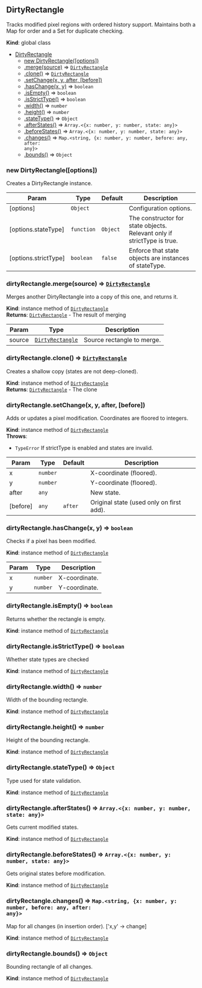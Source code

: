 <a name="DirtyRectangle"></a>

## DirtyRectangle
Tracks modified pixel regions with ordered history support.
Maintains both a Map for order and a Set for duplicate checking.

**Kind**: global class  

* [DirtyRectangle](#DirtyRectangle)
    * [new DirtyRectangle([options])](#new_DirtyRectangle_new)
    * [.merge(source)](#DirtyRectangle+merge) ⇒ [<code>DirtyRectangle</code>](#DirtyRectangle)
    * [.clone()](#DirtyRectangle+clone) ⇒ [<code>DirtyRectangle</code>](#DirtyRectangle)
    * [.setChange(x, y, after, [before])](#DirtyRectangle+setChange)
    * [.hasChange(x, y)](#DirtyRectangle+hasChange) ⇒ <code>boolean</code>
    * [.isEmpty()](#DirtyRectangle+isEmpty) ⇒ <code>boolean</code>
    * [.isStrictType()](#DirtyRectangle+isStrictType) ⇒ <code>boolean</code>
    * [.width()](#DirtyRectangle+width) ⇒ <code>number</code>
    * [.height()](#DirtyRectangle+height) ⇒ <code>number</code>
    * [.stateType()](#DirtyRectangle+stateType) ⇒ <code>Object</code>
    * [.afterStates()](#DirtyRectangle+afterStates) ⇒ <code>Array.&lt;{x: number, y: number, state: any}&gt;</code>
    * [.beforeStates()](#DirtyRectangle+beforeStates) ⇒ <code>Array.&lt;{x: number, y: number, state: any}&gt;</code>
    * [.changes()](#DirtyRectangle+changes) ⇒ <code>Map.&lt;string, {x: number, y: number, before: any, after: any}&gt;</code>
    * [.bounds()](#DirtyRectangle+bounds) ⇒ <code>Object</code>

<a name="new_DirtyRectangle_new"></a>

### new DirtyRectangle([options])
Creates a DirtyRectangle instance.


| Param | Type | Default | Description |
| --- | --- | --- | --- |
| [options] | <code>Object</code> |  | Configuration options. |
| [options.stateType] | <code>function</code> | <code>Object</code> | The constructor for state objects. Relevant only if strictType is true. |
| [options.strictType] | <code>boolean</code> | <code>false</code> | Enforce that state objects are instances of stateType. |

<a name="DirtyRectangle+merge"></a>

### dirtyRectangle.merge(source) ⇒ [<code>DirtyRectangle</code>](#DirtyRectangle)
Merges another DirtyRectangle into a copy of this one, and returns it.

**Kind**: instance method of [<code>DirtyRectangle</code>](#DirtyRectangle)  
**Returns**: [<code>DirtyRectangle</code>](#DirtyRectangle) - The result of merging  

| Param | Type | Description |
| --- | --- | --- |
| source | [<code>DirtyRectangle</code>](#DirtyRectangle) | Source rectangle to merge. |

<a name="DirtyRectangle+clone"></a>

### dirtyRectangle.clone() ⇒ [<code>DirtyRectangle</code>](#DirtyRectangle)
Creates a shallow copy (states are not deep-cloned).

**Kind**: instance method of [<code>DirtyRectangle</code>](#DirtyRectangle)  
**Returns**: [<code>DirtyRectangle</code>](#DirtyRectangle) - The clone  
<a name="DirtyRectangle+setChange"></a>

### dirtyRectangle.setChange(x, y, after, [before])
Adds or updates a pixel modification. Coordinates are floored to integers.

**Kind**: instance method of [<code>DirtyRectangle</code>](#DirtyRectangle)  
**Throws**:

- <code>TypeError</code> If strictType is enabled and states are invalid.


| Param | Type | Default | Description |
| --- | --- | --- | --- |
| x | <code>number</code> |  | X-coordinate (floored). |
| y | <code>number</code> |  | Y-coordinate (floored). |
| after | <code>any</code> |  | New state. |
| [before] | <code>any</code> | <code>after</code> | Original state (used only on first add). |

<a name="DirtyRectangle+hasChange"></a>

### dirtyRectangle.hasChange(x, y) ⇒ <code>boolean</code>
Checks if a pixel has been modified.

**Kind**: instance method of [<code>DirtyRectangle</code>](#DirtyRectangle)  

| Param | Type | Description |
| --- | --- | --- |
| x | <code>number</code> | X-coordinate. |
| y | <code>number</code> | Y-coordinate. |

<a name="DirtyRectangle+isEmpty"></a>

### dirtyRectangle.isEmpty() ⇒ <code>boolean</code>
Returns whether the rectangle is empty.

**Kind**: instance method of [<code>DirtyRectangle</code>](#DirtyRectangle)  
<a name="DirtyRectangle+isStrictType"></a>

### dirtyRectangle.isStrictType() ⇒ <code>boolean</code>
Whether state types are checked

**Kind**: instance method of [<code>DirtyRectangle</code>](#DirtyRectangle)  
<a name="DirtyRectangle+width"></a>

### dirtyRectangle.width() ⇒ <code>number</code>
Width of the bounding rectangle.

**Kind**: instance method of [<code>DirtyRectangle</code>](#DirtyRectangle)  
<a name="DirtyRectangle+height"></a>

### dirtyRectangle.height() ⇒ <code>number</code>
Height of the bounding rectangle.

**Kind**: instance method of [<code>DirtyRectangle</code>](#DirtyRectangle)  
<a name="DirtyRectangle+stateType"></a>

### dirtyRectangle.stateType() ⇒ <code>Object</code>
Type used for state validation.

**Kind**: instance method of [<code>DirtyRectangle</code>](#DirtyRectangle)  
<a name="DirtyRectangle+afterStates"></a>

### dirtyRectangle.afterStates() ⇒ <code>Array.&lt;{x: number, y: number, state: any}&gt;</code>
Gets current modified states.

**Kind**: instance method of [<code>DirtyRectangle</code>](#DirtyRectangle)  
<a name="DirtyRectangle+beforeStates"></a>

### dirtyRectangle.beforeStates() ⇒ <code>Array.&lt;{x: number, y: number, state: any}&gt;</code>
Gets original states before modification.

**Kind**: instance method of [<code>DirtyRectangle</code>](#DirtyRectangle)  
<a name="DirtyRectangle+changes"></a>

### dirtyRectangle.changes() ⇒ <code>Map.&lt;string, {x: number, y: number, before: any, after: any}&gt;</code>
Map for all changes (in insertion order). ['x,y' -> change]

**Kind**: instance method of [<code>DirtyRectangle</code>](#DirtyRectangle)  
<a name="DirtyRectangle+bounds"></a>

### dirtyRectangle.bounds() ⇒ <code>Object</code>
Bounding rectangle of all changes.

**Kind**: instance method of [<code>DirtyRectangle</code>](#DirtyRectangle)  
